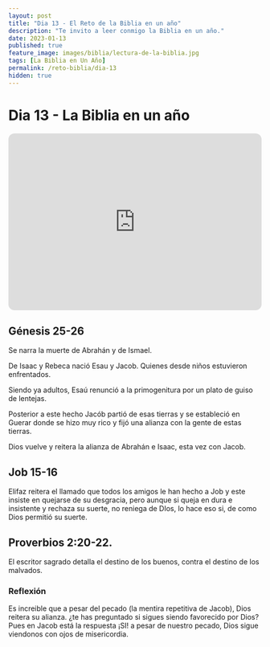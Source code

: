 ```yaml
---
layout: post
title: "Dia 13 - El Reto de la Biblia en un año"
description: "Te invito a leer conmigo la Biblia en un año."
date: 2023-01-13
published: true
feature_image: images/biblia/lectura-de-la-biblia.jpg
tags: [La Biblia en Un Año]
permalink: /reto-biblia/dia-13
hidden: true
---
```


# Dia 13 - La Biblia en un año
 <iframe style="border-radius:12px" src="https://open.spotify.com/embed/episode/46PvjnG88bn7x4OyYYRI7O?utm_source=generator" width="100%" height="352" frameBorder="0" allowfullscreen="" allow="autoplay; clipboard-write; encrypted-media; fullscreen; picture-in-picture" loading="lazy"></iframe>

## Génesis 25-26
Se narra la muerte de Abrahán y de Ismael.

De Isaac y Rebeca nació Esau y Jacob. Quienes desde niños estuvieron enfrentados.

Siendo ya adultos, Esaú renunció a la primogenitura por un plato de guiso de lentejas.

Posterior a este hecho Jacób partió de esas tierras y se estableció en Guerar donde se hizo muy rico y fijó una alianza con la gente de estas tierras.

Dios vuelve y reitera la alianza de Abrahán e Isaac, esta vez con Jacob.

## Job 15-16
Elifaz reitera el llamado que todos los amigos le han hecho a Job y este insiste en quejarse de su desgracia, pero aunque si queja en dura e insistente y rechaza su suerte, no reniega de DIos, lo hace eso si, de como Dios permitió su suerte.

## Proverbios 2:20-22. 
El escritor sagrado detalla el destino de los buenos, contra el destino de los malvados.

### Reflexión 
Es increible que a pesar del pecado (la mentira repetitiva de Jacob), Dios reitera su alianza. ¿te has preguntado si sigues siendo favorecido por Dios? Pues en Jacob está la respuesta ¡SI! a pesar de nuestro pecado, Dios sigue viendonos con ojos de misericordia.
